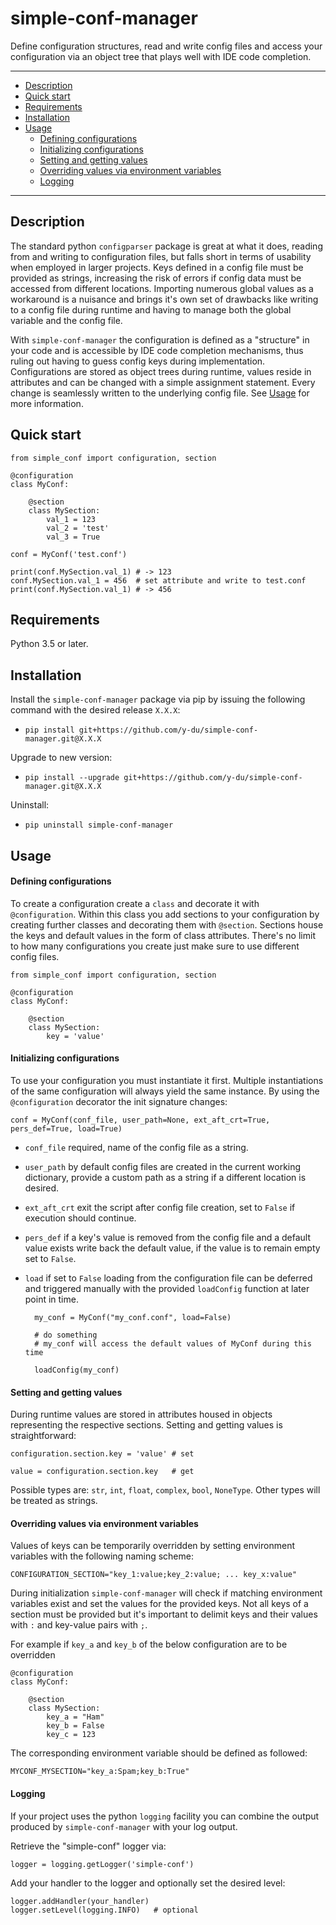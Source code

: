 simple-conf-manager
=======

Define configuration structures, read and write config files and access your configuration via an object tree that plays well with IDE code completion.

---

+ [Description](#description)
+ [Quick start](#quick-start)
+ [Requirements](#requirements)
+ [Installation](#installation)
+ [Usage](#usage)
    + [Defining configurations](#defining-configurations)
    + [Initializing configurations](#initializing-configurations)
    + [Setting and getting values](#setting-and-getting-values)
    + [Overriding values via environment variables](#overriding-values-via-environment-variables)
    + [Logging](#logging)

---

Description
---

The standard python `configparser` package is great at what it does, reading from and writing to configuration files, but falls short in terms of usability when employed in larger projects.
Keys defined in a config file must be provided as strings, increasing the risk of errors if config data must be accessed from different locations.
Importing numerous global values as a workaround is a nuisance and brings it's own set of drawbacks like writing to a config file during runtime and having to manage both the global variable and the config file.

With `simple-conf-manager` the configuration is defined as a "structure" in your code and is accessible by IDE code completion mechanisms, thus ruling out having to guess config keys during implementation.
Configurations are stored as object trees during runtime, values reside in attributes and can be changed with a simple assignment statement. Every change is seamlessly written to the underlying config file.
See [Usage](#usage) for more information.


Quick start
---

    from simple_conf import configuration, section
    
    @configuration
    class MyConf:

        @section
        class MySection:
            val_1 = 123
            val_2 = 'test'
            val_3 = True

    conf = MyConf('test.conf')
    
    print(conf.MySection.val_1) # -> 123
    conf.MySection.val_1 = 456  # set attribute and write to test.conf
    print(conf.MySection.val_1) # -> 456

Requirements
----

Python 3.5 or later.


Installation
----

Install the `simple-conf-manager` package via pip by issuing the following command with the desired release `X.X.X`: 

- `pip install git+https://github.com/y-du/simple-conf-manager.git@X.X.X` 

Upgrade to new version: 

- `pip install --upgrade git+https://github.com/y-du/simple-conf-manager.git@X.X.X`

Uninstall: 

- `pip uninstall simple-conf-manager`


Usage
----

#### Defining configurations

To create a configuration create a `class` and decorate it with `@configuration`.
Within this class you add sections to your configuration by creating further classes and decorating them with `@section`.
Sections house the keys and default values in the form of class attributes.
There's no limit to how many configurations you create just make sure to use different config files.

    from simple_conf import configuration, section
    
    @configuration
    class MyConf:

        @section
        class MySection:
            key = 'value'


#### Initializing configurations

To use your configuration you must instantiate it first. 
Multiple instantiations of the same configuration will always yield the same instance. 
By using the `@configuration` decorator the init signature changes:

    conf = MyConf(conf_file, user_path=None, ext_aft_crt=True, pers_def=True, load=True)

- `conf_file` required, name of the config file as a string.

- `user_path` by default config files are created in the current working dictionary, provide a custom path as a string if a different location is desired.

- `ext_aft_crt` exit the script after config file creation, set to `False` if execution should continue.

- `pers_def` if a key's value is removed from the config file and a default value exists write back the default value, if the value is to remain empty set to `False`.

- `load` if set to `False` loading from the configuration file can be deferred and triggered manually with the provided `loadConfig` function at later point in time.
    
        my_conf = MyConf("my_conf.conf", load=False)
        
        # do something
        # my_conf will access the default values of MyConf during this time
        
        loadConfig(my_conf) 


#### Setting and getting values

During runtime values are stored in attributes housed in objects representing the respective sections.
Setting and getting values is straightforward:
 
    configuration.section.key = 'value' # set

    value = configuration.section.key   # get

Possible types are: `str`, `int`, `float`, `complex`, `bool`, `NoneType`. Other types will be treated as strings.


#### Overriding values via environment variables

Values of keys can be temporarily overridden by setting environment variables with the following naming scheme:

`CONFIGURATION_SECTION="key_1:value;key_2:value; ... key_x:value"`

During initialization `simple-conf-manager` will check if matching environment variables exist and set the values for the provided keys.
Not all keys of a section must be provided but it's important to delimit keys and their values with `:` and key-value pairs with `;`.

For example if `key_a` and `key_b` of the below configuration are to be overridden

    @configuration
    class MyConf:

        @section
        class MySection:
            key_a = "Ham"
            key_b = False
            key_c = 123

The corresponding environment variable should be defined as followed:

`MYCONF_MYSECTION="key_a:Spam;key_b:True"`


#### Logging

If your project uses the python `logging` facility you can combine the output produced by `simple-conf-manager` with your log output.

Retrieve the "simple-conf" logger via:

    logger = logging.getLogger('simple-conf')

Add your handler to the logger and optionally set the desired level:

    logger.addHandler(your_handler)
    logger.setLevel(logging.INFO)   # optional
